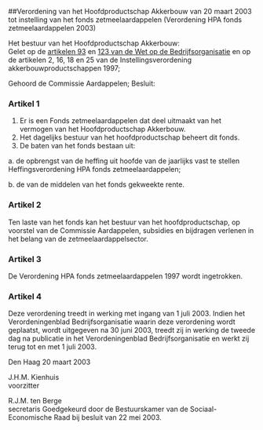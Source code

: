 <meta http-equiv='Content-Type' content='text/html; charset=utf-8' />

##Verordening van het Hoofdproductschap Akkerbouw van 20 maart 2003 tot instelling van het fonds zetmeelaardappelen (Verordening HPA fonds zetmeelaardappelen 2003)

Het bestuur van het Hoofdproductschap Akkerbouw:  
Gelet op de [artikelen 93](../../../../../../../wet/wet/op/de/bedrijfsorganisatie/BWBR0002058/README.md) en [123 van de Wet op de Bedrijfsorganisatie](../../../../../../../wet/wet/op/de/bedrijfsorganisatie/BWBR0002058/README.md) en op de artikelen 2, 16, 18 en 25 van de Instellingsverordening akkerbouwproductschappen 1997;

Gehoord de Commissie Aardappelen;
Besluit:    

### Artikel  1  

1.  Er is een Fonds zetmeelaardappelen dat deel uitmaakt van het vermogen van het Hoofdproductschap Akkerbouw.   
2.  Het dagelijks bestuur van het hoofdproductschap beheert dit fonds.   
3.  De baten van het fonds bestaan uit: 

a. de opbrengst van de heffing uit hoofde van de jaarlijks vast te stellen Heffingsverordening HPA fonds zetmeelaardappelen;  

b. de van de middelen van het fonds gekweekte rente.     

### Artikel  2  

Ten laste van het fonds kan het bestuur van het hoofdproductschap, op voorstel van de Commissie Aardappelen, subsidies en bijdragen verlenen in het belang van de zetmeelaardappelsector.  

### Artikel  3  

De Verordening HPA fonds zetmeelaardappelen 1997 wordt ingetrokken.  

### Artikel  4  

Deze verordening treedt in werking met ingang van 1 juli 2003. Indien het Verordeningenblad Bedrijfsorganisatie waarin deze verordening wordt geplaatst, wordt uitgegeven na 30 juni 2003, treedt zij in werking de tweede dag na publicatie in het Verordeningenblad Bedrijfsorganisatie en werkt zij terug tot en met 1 juli 2003.  

Den Haag 
20 maart 2003    

J.H.M. Kienhuis  
voorzitter  

R.J.M. ten Berge  
secretaris    Goedgekeurd door de Bestuurskamer van de Sociaal-Economische Raad bij besluit van 22 mei 2003.    
